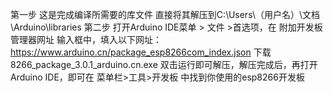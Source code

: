 第一步
这是完成编译所需要的库文件
直接将其解压到C:\Users\（用户名）\文档\Arduino\libraries
第二步
打开Arduino IDE菜单 > 文件 >首选项，在 附加开发板管理器网址 输入框中，填入以下网址：
https://www.arduino.cn/package_esp8266com_index.json
下载8266_package_3.0.1_arduino.cn.exe
双击运行即可解压，解压完成后，再打开Arduino IDE，即可在 菜单栏>工具>开发板 中找到你使用的esp8266开发板
